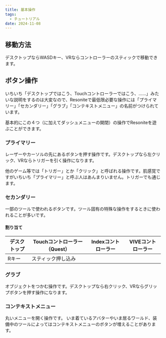 ```yaml
---
title: 基本操作
tags:
  - チュートリアル
date: 2024-11-08
---
```


## 移動方法
デスクトップならWASDキー、VRならコントローラーのスティックで移動できます。

## ボタン操作
いちいち「デスクトップではこう、Touchコントローラーではこう、……」みたいな説明をするのは大変なので、Resoniteで最低限必要な操作には「プライマリー」「セカンダリー」「グラブ」「コンテキストメニュー」の名前がつけられています。

基本的にこの４つ（に加えてダッシュメニューの開閉）の操作でResoniteを遊ぶことができます。
### プライマリー
レーザーやカーソルの先にあるボタンを押す操作です。デスクトップなら左クリック、VRならトリガーを引く操作になります。

他のゲーム等では「トリガー」とか「クリック」と呼ばれる操作です。肌感覚ですがいちいち「プライマリー」と呼ぶ人はあんまりいません。トリガーでも通じます。
### セカンダリー
一部のツールで使われるボタンです。ツール固有の特殊な操作をするときに使われることが多いです。
#### 割り当て
| デスクトップ | Touchコントローラー（Quest） | Indexコントローラー | VIVEコントローラー |
| --- | --- |  --- | --- |
| Rキー | スティック押し込み |||

### グラブ
オブジェクトをつかむ操作です。デスクトップなら右クリック、VRならグリップボタンを押す操作になります。
### コンテキストメニュー
丸いメニューを開く操作です。
いま着ているアバターやいま居るワールド、装備中のツールによってはコンテキストメニューのボタンが増えることがあります。